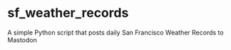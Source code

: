 # sf_weather_records
A simple Python script that posts daily San Francisco Weather Records to Mastodon
